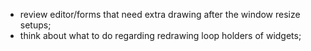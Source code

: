 - review editor/forms that need extra drawing after the window resize setups;
- think about what to do regarding redrawing loop holders of widgets;
